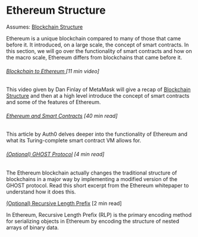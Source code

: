 # Ethereum Structure

Assumes: [Blockchain Structure](/blockchain-structure.md)

Ethereum is a unique blockchain compared to many of those that came before it. It introduced, on a large scale, the concept of smart contracts.  In this section, we will go over the functionality of smart contracts and how on the macro scale, Ethereum differs from blockchains that came before it.

###### [Blockchain to Ethereum ](https://www.youtube.com/watch?v=-SMliFtoPn8)\[11 min video\]

This video given by Dan Finlay of MetaMask will give a recap of [Blockchain Structure](/blockchain-structure.md) and then at a high level introduce the concept of smart contracts and some of the features of Ethereum.

###### [Ethereum and Smart Contracts](https://auth0.com/blog/an-introduction-to-ethereum-and-smart-contracts-part-2/) \[40 min read\]

This article by Auth0 delves deeper into the functionality of Ethereum and what its Turing-complete smart contract VM allows for.

###### [\(Optional\) GHOST Protocol](https://github.com/ethereum/wiki/wiki/White-Paper#modified-ghost-implementation) \[4 min read\]

The Ethereum blockchain actually changes the traditional structure of blockchains in a major way by implementing a modified version of the GHOST protocol.  Read this short excerpt from the Ethereum whitepaper to understand how it does this.

[\(Optional\) Recursive Length Prefix](https://github.com/ethereum/wiki/wiki/RLP) \[2 min read\]

In Ethereum, Recursive Length Prefix \(RLP\) is the primary encoding method for serializing objects in Ethereum by encoding the structure of nested arrays of binary data.

